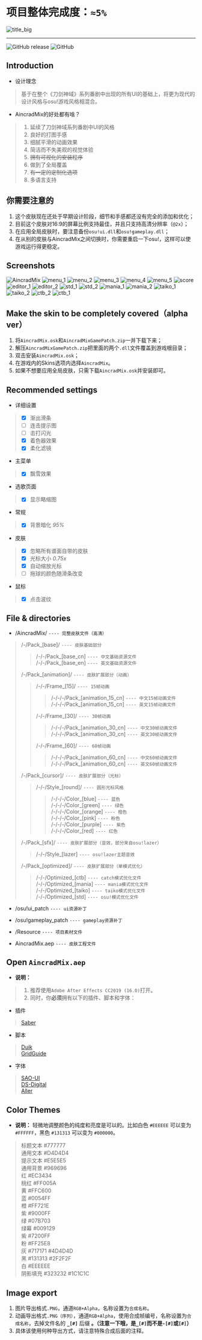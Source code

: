 # 项目整体完成度：`≈5%`

![title_big]

----

![GitHub release](https://img.shields.io/github/release-pre/Sendevia/AincradMix.svg?color=%23FF721E&style=popout-square)  ![GitHub](https://img.shields.io/github/license/Sendevia/AincradMix.svg?color=%23FF005A&style=popout-square)

## Introduction

- 设计理念  

> 基于在整个《刀剑神域》系列番剧中出现的所有UI的基础上，将更为现代的设计风格与osu!游戏风格相混合。  

- AincradMix的好处都有啥？  

> 1. 延续了刀剑神域系列番剧中UI的风格
> 2. 良好的打图手感
> 3. 细腻平滑的动画效果
> 4. 简洁而不失美观的视觉体验
> 5. ~~拥有可视化的安装程序~~
> 6. 做到了全局覆盖
> 7. ~~有一定的定制化选项~~
> 8. 多语言支持

## 你需要注意的

 1. 这个皮肤现在还处于早期设计阶段，细节和手感都还没有完全的添加和优化；
 2. 目前这个皮肤对16:9的屏幕比例支持最佳，并且只支持高清分辨率（`@2x`）；
 3. 在应用全局皮肤时，要注意备份`osu!ui.dll`和`osu!gameplay.dll`；
 4. 在从别的皮肤与AincradMix之间切换时，你需要重启一下osu!，这样可以使游戏运行得更稳定。

## Screenshots

![AincradMix]
![menu_1]
![menu_2]
![menu_3]
![menu_4]
![menu_5]
![score]
![editor_1]
![editor_2]
![std_1]
![std_2]
![mania_1]
![mania_2]
![taiko_1]
![taiko_2]
![ctb_2]
![ctb_1]

## Make the skin to be completely covered（alpha ver）

 1. 将`AincradMix.osk`和`AincradMixGamePatch.zip`一并下载下来；
 2. 解压`AincradMixGamePatch.zip`把里面的两个`.dll`文件覆盖到游戏根目录；
 3. 双击安装`AincradMix.osk`；
 4. 在游戏内的Skins选项内选择`AincradMix`。
 5. 如果不想要应用全局皮肤，只需下载`AincradMix.osk`并安装即可。

## Recommended settings

- 详细设置

> - [x] 渐出滑条
> - [ ] 连击提示图
> - [ ] 击打闪光
> - [x] 着色器效果
> - [x] 柔化滤镜

- 主菜单

> - [x] 飘雪效果

- 选歌页面

> - [x] 显示略缩图

- 常规

> - [x] 背景暗化 _95%_

- 皮肤

> - [x] 忽略所有谱面自带的皮肤
> - [x] 光标大小 _0.75x_
> - [x] 自动缩放光标
> - [ ] 拖球的颜色随滑条改变

- 鼠标

> - [x] 点击波纹

## File & directories

- /AincradMix/ `---- 完整皮肤文件（高清）`

> /-/Pack_[base]/ `---- 皮肤基础部分`  
>> /-/-/Pack_[base_cn] `---- 中文基础资源文件`  
>> /-/-/Pack_[base_en] `---- 英文基础资源文件`  
>
> /-/Pack_[animation]/ `---- 皮肤扩展部分（动画）`  
>> /-/-/Frame_[15]/  `---- 15帧动画`  
>>> /-/-/-/Pack_[animation_15_cn] `---- 中文15帧动画文件`  
>>> /-/-/-/Pack_[animation_15_cn] `---- 英文15帧动画文件`  
>>
>> /-/-/Frame_[30]/  `---- 30帧动画`  
>>> /-/-/-/Pack_[animation_30_cn] `---- 中文30帧动画文件`  
>>> /-/-/-/Pack_[animation_30_cn] `---- 英文30帧动画文件`  
>>
>> /-/-/Frame_[60]/  `---- 60帧动画`  
>>> /-/-/-/Pack_[animation_60_cn] `---- 中文60帧动画文件`  
>>> /-/-/-/Pack_[animation_60_cn] `---- 英文60帧动画文件`  
>
> /-/Pack_[cursor]/ `---- 皮肤扩展部分（光标）`  
>> /-/-/Style_[round]/ `---- 圆形光标风格`  
>>> /-/-/-/Color_[blue] `---- 蓝色`  
>>> /-/-/-/Color_[green] `---- 绿色`  
>>> /-/-/-/Color_[orange] `---- 橙色`  
>>> /-/-/-/Color_[pink] `---- 粉色`  
>>> /-/-/-/Color_[purple] `---- 紫色`  
>>> /-/-/-/Color_[red] `---- 红色`  
>
> /-/Pack_[sfx]/ `---- 皮肤扩展部分（音效，部分来自osu!lazer）`  
>> /-/-/Style_[lazer] `---- osu!lazer主题音效`  
>
> /-/Pack_[optimized]/ `---- 皮肤扩展部分（单模式优化）`  
>> /-/-/Optimized_[ctb] `---- catch模式优化文件`  
>> /-/-/Optimized_[mania] `---- mania模式优化文件`  
>> /-/-/Optimized_[taiko] `---- taiko模式优化文件`  
>> /-/-/Optimized_[std] `---- osu!模式优化文件`  

- /osu!ui_patch `---- ui资源补丁`  

- /osu!gameplay_patch `---- gameplay资源补丁`  

- /Resource `---- 项目素材文件`  

- AincradMix.aep `---- 皮肤工程文件`

## Open `AincradMix.aep`

- **说明：**

> 1. 推荐使用`Adobe After Effects CC2019 (16.0)`打开。
> 2. 同时，你**必须**拥有以下的插件、脚本和字体：

- 插件

> [Saber]  

- 脚本

> [Duik]  
> [GridGuide]  

- 字体

> [SAO-UI]  
> [DS-Digital]  
> [Aller]  

## Color Themes

- **说明：** 轻微地调整颜色的纯度和亮度是可以的。比如白色 `#EEEEEE` 可以变为 `#FFFFFF`，黑色 `#131313` 可以变为 `#000000`。

> 标题文本 #777777  
> 通用文本 #D4D4D4  
> 提示文本 #E5E5E5  
> 通用背景 #969696  
> 红 #EC3434  
> 桃红 #FF005A  
> 黄 #FFC600  
> 蓝 #0054FF  
> 橙 #FF721E  
> 紫 #9000FF  
> 绿 #07B703  
> 绿幕 #009129  
> 紫 #7200FF  
> 粉 #FF25E8  
> 灰 #717171 #4D4D4D  
> 黑 #131313 #2F2F2F  
> 白 #EEEEEE  
> 阴影填充 #323232 #1C1C1C

## Image export

 1. 图片导出格式`.PNG`，通道`RGB+Alpha`，名称设置为`合成名称`。
 2. 动画导出格式`.PNG（序列）`，通道`RGB+Alpha`，使用合成帧编号，名称设置为`合成名称`，去掉文件名的 **`_[#]`** 后缀 **。（注意一下哦，是`_[#]`而不是`-[#]`或`[#]`）**
 3. 具体该使用何种导出方式，请注意特殊合成后面的注释。

<!-- links -->
[AincradMix]:https://raw.githubusercontent.com/Sendevia/sendevia.github.io/master/assets/images/AincradMix.png
[menu_1]:https://raw.githubusercontent.com/Sendevia/sendevia.github.io/master/assets/screenshots/menu_1.jpg
[menu_2]:https://raw.githubusercontent.com/Sendevia/sendevia.github.io/master/assets/screenshots/menu_2.jpg
[menu_3]:https://raw.githubusercontent.com/Sendevia/sendevia.github.io/master/assets/screenshots/menu_3.jpg
[menu_4]:https://raw.githubusercontent.com/Sendevia/sendevia.github.io/master/assets/screenshots/menu_4.jpg
[menu_5]:https://raw.githubusercontent.com/Sendevia/sendevia.github.io/master/assets/screenshots/menu_5.jpg
[score]:https://raw.githubusercontent.com/Sendevia/sendevia.github.io/master/assets/screenshots/score.jpg
[editor_1]:https://raw.githubusercontent.com/Sendevia/sendevia.github.io/master/assets/screenshots/editor_1.jpg
[editor_2]:https://raw.githubusercontent.com/Sendevia/sendevia.github.io/master/assets/screenshots/editor_2.jpg
[std_1]:https://raw.githubusercontent.com/Sendevia/sendevia.github.io/master/assets/screenshots/std_1.jpg
[std_2]:https://raw.githubusercontent.com/Sendevia/sendevia.github.io/master/assets/screenshots/std_2.jpg
[mania_1]:https://raw.githubusercontent.com/Sendevia/sendevia.github.io/master/assets/screenshots/mania_1.jpg
[mania_2]:https://raw.githubusercontent.com/Sendevia/sendevia.github.io/master/assets/screenshots/mania_2.jpg
[taiko_1]:https://raw.githubusercontent.com/Sendevia/sendevia.github.io/master/assets/screenshots/taiko_1.jpg
[taiko_2]:https://raw.githubusercontent.com/Sendevia/sendevia.github.io/master/assets/screenshots/taiko_2.jpg
[ctb_1]:https://raw.githubusercontent.com/Sendevia/sendevia.github.io/master/assets/screenshots/ctb_1.jpg
[ctb_2]:https://raw.githubusercontent.com/Sendevia/sendevia.github.io/master/assets/screenshots/ctb_2.jpg
[title_big]:https://raw.githubusercontent.com/Sendevia/sendevia.github.io/master/assets/images/title_big.png
[Saber]:https://www.videocopilot.net/blog/2016/03/new-plug-in-saber-now-available-100-free/
[Duik]:https://rainboxprod.coop/en/tools/duik/duik-download/
[GridGuide]:https://aescripts.com/gridguide-for-after-effects/
[SAO-UI]:https://fontmeme.com/fonts/sao-ui-font/
[DS-Digital]:https://fontmeme.com/fonts/ds-digital-font/
[Aller]:https://fontmeme.com/fonts/aller-font/
